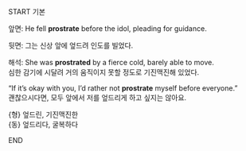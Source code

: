 START
기본

앞면:
He fell **prostrate** before the idol, pleading for guidance.

뒷면:
그는 신상 앞에 엎드려 인도를 빌었다.

해석:
She was **prostrated** by a fierce cold, barely able to move.  
심한 감기에 시달려 거의 움직이지 못할 정도로 기진맥진해 있었다.

“If it’s okay with you, I’d rather not **prostrate** myself before everyone.”  
괜찮으시다면, 모두 앞에서 저를 엎드리게 하고 싶지는 않아요.

{형} 엎드린, 기진맥진한  
{동} 엎드리다, 굴복하다  
<!--ID: 1744462926850-->
END